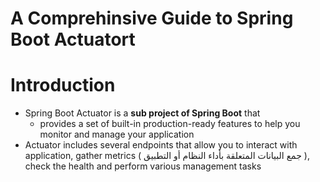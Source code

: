 # A Comprehinsive Guide to Spring Boot Actuatort

# Introduction

- Spring Boot Actuator is a **sub project of Spring Boot** that
    - provides a set of built-in production-ready features to help you monitor and manage your application
- Actuator includes several endpoints that allow you to interact with application, gather metrics ( جمع البيانات المتعلقة بأداء النظام أو التطبيق ), check the health and perform various management tasks